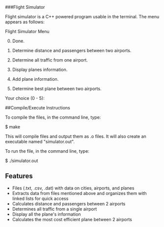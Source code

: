 ###Flight Simulator

Flight simulator is a C++ powered program usable in the terminal. The menu appears as follows:


Flight Simulator Menu

0. Done.

1. Determine distance and passengers between two airports.

2. Determine all traffic from one airport.

3. Display planes information.

4. Add plane information.

5. Determine best plane between two airports.


Your choice (0 - 5): 

##Compile/Execute Instructions

To compile the files, in the command line, type:

$ make

This will compile files and output them as .o files.
It will also create an executable named "simulator.out".

To run the file, in the command line, type:

$ ./simulator.out

## Features

- Files (.txt, .csv, .dat) with data on cities, airports, and planes
- Extracts data from files mentioned above and organizes them with linked lists for quick access
- Calculates distance and passengers between 2 airports
- Determines all traffic from a single airport
- Display all the plane's information
- Calculates the most cost efficient plane between 2 airports
